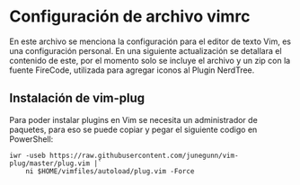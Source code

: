 # Configuración de archivo vimrc

En este archivo se menciona la configuración para el editor de texto Vim, es una configuración personal. En una siguiente actualización se detallara el contenido de este, por el momento solo se incluye el archivo y un zip con la fuente FireCode, utilizada para agregar iconos al Plugin NerdTree.

## Instalación de vim-plug

Para poder instalar plugins en Vim se necesita un administrador de paquetes, para eso se puede copiar y pegar el siguiente codigo en PowerShell:

```
iwr -useb https://raw.githubusercontent.com/junegunn/vim-plug/master/plug.vim |`
    ni $HOME/vimfiles/autoload/plug.vim -Force
```
